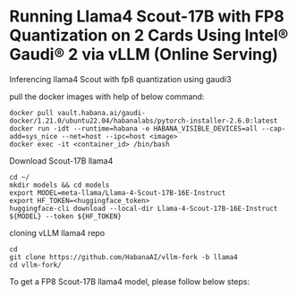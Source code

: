 # Running Llama4 Scout-17B with FP8 Quantization on 2 Cards Using Intel® Gaudi® 2 via vLLM (Online Serving)

Inferencing llama4 Scout with fp8 quantization using gaudi3

pull the docker images with help of below command:
```
docker pull vault.habana.ai/gaudi-docker/1.21.0/ubuntu22.04/habanalabs/pytorch-installer-2.6.0:latest
docker run -idt --runtime=habana -e HABANA_VISIBLE_DEVICES=all --cap-add=sys_nice --net=host --ipc=host <image>
docker exec -it <container_id> /bin/bash
```

Download Scout-17B llama4

```
cd ~/
mkdir models && cd models
export MODEL=meta-llama/Llama-4-Scout-17B-16E-Instruct
export HF_TOKEN=<huggingface_token>
huggingface-cli download --local-dir Llama-4-Scout-17B-16E-Instruct ${MODEL} --token ${HF_TOKEN}
```


cloning vLLM llama4 repo

```
cd
git clone https://github.com/HabanaAI/vllm-fork -b llama4
cd vllm-fork/
```

To get a FP8 Scout-17B llama4 model, please follow below steps:
```


```
